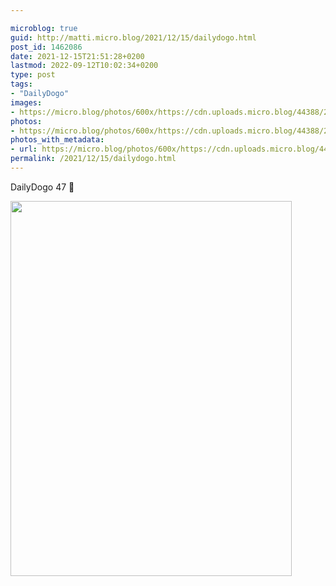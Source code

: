 ```yaml
---

microblog: true
guid: http://matti.micro.blog/2021/12/15/dailydogo.html
post_id: 1462086
date: 2021-12-15T21:51:28+0200
lastmod: 2022-09-12T10:02:34+0200
type: post
tags:
- "DailyDogo"
images:
- https://micro.blog/photos/600x/https://cdn.uploads.micro.blog/44388/2021/d45b73c947.jpg
photos:
- https://micro.blog/photos/600x/https://cdn.uploads.micro.blog/44388/2021/d45b73c947.jpg
photos_with_metadata:
- url: https://micro.blog/photos/600x/https://cdn.uploads.micro.blog/44388/2021/d45b73c947.jpg
permalink: /2021/12/15/dailydogo.html
---
```

DailyDogo 47 🐶

<img src="/media/uploads/2021/d45b73c947.jpg" width="450" height="600" alt="" />

